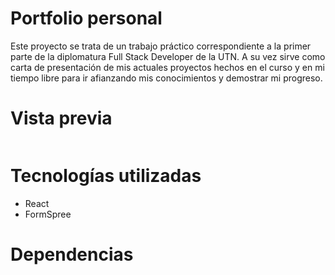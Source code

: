 # Portfolio personal

Este proyecto se trata de un trabajo práctico correspondiente a la primer parte de la diplomatura Full Stack Developer de la UTN. A su vez sirve como carta de presentación de mis actuales proyectos hechos en el curso y en mi tiempo libre para ir afianzando mis conocimientos y demostrar mi progreso.

# Vista previa

<img src="blob:https://vercel.com/40e02aa5-67ff-4714-8ff5-651954406780" alt="" />

# Tecnologías utilizadas

* React
* FormSpree

# Dependencias
